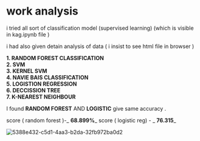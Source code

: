 # work analysis
i tried all sort of classification model (supervised learning) 
(which is visible in kag.ipynb file )

i had also given detain analysis of data ( i insist  to see html file in browser )

**1. RANDOM FOREST CLASSIFICATION <br/>
2. SVM  <br/>
3. KERNEL SVM  <br/>
4. NAVIE BAIS CLASSIFICATION  <br/>
5. LOGISTION REGRESSION    <br/>
6. DECCISSION TREE          <br/>
7. K-NEAREST NEIGHBOUR**

I found **RANDOM FOREST** AND **LOGISTIC** give same accuracy . 

score ( random forest )-_ **68.899%**_
score ( logistic reg) - _ **76.315**_

![5388e432-c5d1-4aa3-b2da-32fb972ba0d2](https://user-images.githubusercontent.com/80956033/144711597-51c2a947-60de-4dee-9a49-bf1a39e0a07f.jpg)

